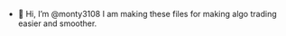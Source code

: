 - 👋 Hi, I’m @monty3108
I am making these files for making algo trading easier and smoother.
<!---
monty3108/monty3108 is a ✨ special ✨ repository because its `README.md` (this file) appears on your GitHub profile.
You can click the Preview link to take a look at your changes.
--->
